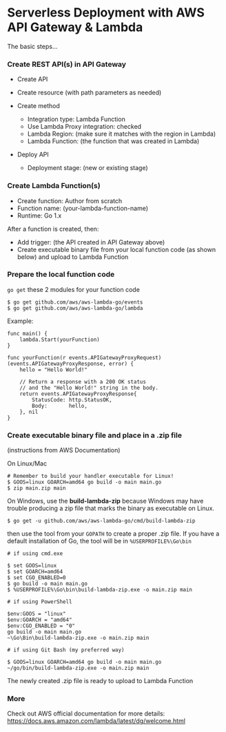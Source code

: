 # Serverless Deployment with AWS API Gateway & Lambda

The basic steps...

### Create REST API(s) in API Gateway

- Create API
- Create resource (with path parameters as needed)
- Create method
	- Integration type: Lambda Function
	- Use Lambda Proxy integration: checked
	- Lambda Region: (make sure it matches with the region in Lambda)
	- Lambda Function: (the function that was created in Lambda)

- Deploy API
	- Deployment stage: (new or existing stage)

### Create Lambda Function(s)

- Create function: Author from scratch
- Function name: (your-lambda-function-name)
- Runtime: Go 1.x

After a function is created, then:

- Add trigger: (the API created in API Gateway above)
- Create executable binary file from your local function code (as shown below) and upload to Lambda Function

### Prepare the local function code

`go get` these 2 modules for your function code

```
$ go get github.com/aws/aws-lambda-go/events
$ go get github.com/aws/aws-lambda-go/lambda
```

Example:

```
func main() {
    lambda.Start(yourFunction)
}

func yourFunction(r events.APIGatewayProxyRequest) (events.APIGatewayProxyResponse, error) {
	hello = "Hello World!"

	// Return a response with a 200 OK status
	// and the "Hello World!" string in the body.
	return events.APIGatewayProxyResponse{
		StatusCode: http.StatusOK,
		Body:       hello,
	}, nil
}
```

### Create executable binary file and place in a .zip file

(instructions from AWS Documentation)

On Linux/Mac

```
# Remember to build your handler executable for Linux!
$ GOOS=linux GOARCH=amd64 go build -o main main.go
$ zip main.zip main
```

On Windows, use the **build-lambda-zip** because Windows may have trouble producing a zip file that marks the binary as executable on Linux.

```
$ go get -u github.com/aws/aws-lambda-go/cmd/build-lambda-zip
```

then use the tool from your `GOPATH` to create a proper .zip file. If you have a default installation of Go, the tool will be in `%USERPROFILE%\Go\bin`

```
# if using cmd.exe

$ set GOOS=linux
$ set GOARCH=amd64
$ set CGO_ENABLED=0
$ go build -o main main.go
$ %USERPROFILE%\Go\bin\build-lambda-zip.exe -o main.zip main
```

```
# if using PowerShell

$env:GOOS = "linux"
$env:GOARCH = "amd64"
$env:CGO_ENABLED = "0"
go build -o main main.go
~\Go\Bin\build-lambda-zip.exe -o main.zip main
```

```
# if using Git Bash (my preferred way)

$ GOOS=linux GOARCH=amd64 go build -o main main.go
~/go/bin/build-lambda-zip.exe -o main.zip main
```

The newly created .zip file is ready to upload to Lambda Function

### More

Check out AWS official documentation for more details:
https://docs.aws.amazon.com/lambda/latest/dg/welcome.html